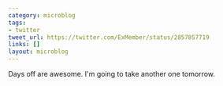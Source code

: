 ```yaml
---
category: microblog
tags:
- twitter
tweet_url: https://twitter.com/ExMember/status/2857857719
links: []
layout: microblog
---
```

Days off are awesome. I'm going to take another one tomorrow.
